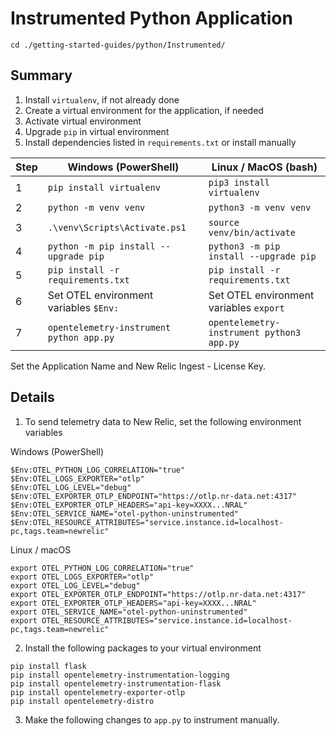 # Instrumented Python Application
```
cd ./getting-started-guides/python/Instrumented/
```

## Summary
1. Install `virtualenv`, if not already done
2. Create a virtual environment for the application, if needed
3. Activate virtual environment
4. Upgrade `pip` in virtual environment
5. Install dependencies listed in `requirements.txt` or install manually

| Step | Windows (PowerShell)                     | Linux / MacOS (bash)                      |
|------|------------------------------------------|-------------------------------------------|
| 1    | `pip install virtualenv`                 | `pip3 install virtualenv`                 |
| 2    | `python -m venv venv`                    | `python3 -m venv venv`                    |
| 3    | `.\venv\Scripts\Activate.ps1`            | `source venv/bin/activate`                |
| 4    | `python -m pip install --upgrade pip`    | `python3 -m pip install --upgrade pip`    |
| 5    | `pip install -r requirements.txt`        | `pip install -r requirements.txt`         |
| 6    | Set OTEL environment variables `$Env:`   | Set OTEL environment variables `export`   |
| 7    | `opentelemetry-instrument python app.py` | `opentelemetry-instrument python3 app.py` |

Set the Application Name and New Relic Ingest - License Key.

## Details
1. To send telemetry data to New Relic, set the following environment variables

Windows (PowerShell)
```
$Env:OTEL_PYTHON_LOG_CORRELATION="true"
$Env:OTEL_LOGS_EXPORTER="otlp"
$Env:OTEL_LOG_LEVEL="debug"
$Env:OTEL_EXPORTER_OTLP_ENDPOINT="https://otlp.nr-data.net:4317"
$Env:OTEL_EXPORTER_OTLP_HEADERS="api-key=XXXX...NRAL"
$Env:OTEL_SERVICE_NAME="otel-python-uninstrumented"
$Env:OTEL_RESOURCE_ATTRIBUTES="service.instance.id=localhost-pc,tags.team=newrelic"
```

Linux / macOS
```
export OTEL_PYTHON_LOG_CORRELATION="true"
export OTEL_LOGS_EXPORTER="otlp"
export OTEL_LOG_LEVEL="debug"
export OTEL_EXPORTER_OTLP_ENDPOINT="https://otlp.nr-data.net:4317"
export OTEL_EXPORTER_OTLP_HEADERS="api-key=XXXX...NRAL"
export OTEL_SERVICE_NAME="otel-python-uninstrumented"
export OTEL_RESOURCE_ATTRIBUTES="service.instance.id=localhost-pc,tags.team=newrelic"
```

2. Install the following packages to your virtual environment
```
pip install flask
pip install opentelemetry-instrumentation-logging
pip install opentelemetry-instrumentation-flask
pip install opentelemetry-exporter-otlp
pip install opentelemetry-distro
```

3. Make the following changes to `app.py` to instrument manually.